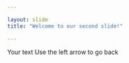 ```yaml
---

layout: slide
title: "Welcome to our second slide!"

---
```

Your text
Use the left arrow to go back
